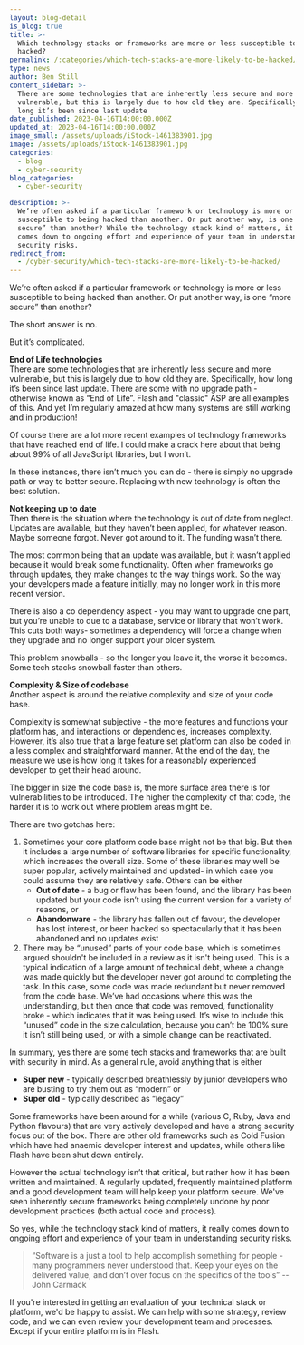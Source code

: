 ```yaml
---
layout: blog-detail
is_blog: true
title: >-
  Which technology stacks or frameworks are more or less susceptible to being
  hacked?
permalink: /:categories/which-tech-stacks-are-more-likely-to-be-hacked/
type: news
author: Ben Still
content_sidebar: >-
  There are some technologies that are inherently less secure and more
  vulnerable, but this is largely due to how old they are. Specifically, how
  long it’s been since last update
date_published: 2023-04-16T14:00:00.000Z
updated_at: 2023-04-16T14:00:00.000Z
image_small: /assets/uploads/iStock-1461383901.jpg
image: /assets/uploads/iStock-1461383901.jpg
categories:
  - blog
  - cyber-security
blog_categories:
  - cyber-security

description: >-
  We’re often asked if a particular framework or technology is more or less
  susceptible to being hacked than another. Or put another way, is one “more
  secure” than another? While the technology stack kind of matters, it really
  comes down to ongoing effort and experience of your team in understanding
  security risks.
redirect_from:
  - /cyber-security/which-tech-stacks-are-more-likely-to-be-hacked/
---
```


We’re often asked if a particular framework or technology is more or less susceptible to being hacked than another. Or put another way, is one “more secure” than another?

The short answer is no. 

But it’s complicated.

**End of Life technologies**\
There are some technologies that are inherently less secure and more vulnerable, but this is largely due to how old they are. Specifically, how long it’s been since last update. There are some with no upgrade path - otherwise known as “End of Life”. Flash and "classic" ASP are all examples of this. And yet I’m regularly amazed at how many systems are still working and in production!

Of course there are a lot more recent examples of technology frameworks that have reached end of life. I could make a crack here about that being about 99% of all JavaScript libraries, but I won’t.

In these instances, there isn’t much you can do - there is simply no upgrade path or way to better secure. Replacing with new technology is often the best solution.

**Not keeping up to date**\
Then there is the situation where the technology is out of date from neglect. Updates are available, but they haven’t been applied, for whatever reason. Maybe someone forgot. Never got around to it. The funding wasn’t there. 

The most common being that an update was available, but it wasn’t applied because it would break some functionality. Often when frameworks go through updates, they make changes to the way things work. So the way your developers made a feature initially, may no longer work in this more recent version. 

There is also a co dependency aspect - you may want to upgrade one part, but you’re unable to due to a database, service or library that won’t work. This cuts both ways- sometimes a dependency will force a change when they upgrade and no longer support your older system.

This problem snowballs - so the longer you leave it, the worse it becomes. Some tech stacks snowball faster than others.

**Complexity & Size of codebase**\
Another aspect is around the relative complexity and size of your code base.

Complexity is somewhat subjective - the more features and functions your platform has, and interactions or dependencies, increases complexity. However, it’s also true that a large feature set platform can also be coded in a less complex and straightforward manner. At the end of the day, the measure we use is how long it takes for a reasonably experienced developer to get their head around.

The bigger in size the code base is, the more surface area there is for vulnerabilities to be introduced. The higher the complexity of that code, the harder it is to work out where problem areas might be.

There are two gotchas here:

1. Sometimes your core platform code base might not be that big. But then it includes a large number of software libraries for specific functionality, which increases the overall size. Some of these libraries may well be super popular, actively maintained and updated- in which case you could assume they are relatively safe. Others can be either 
   * **Out of date** - a bug or flaw has been found, and the library has been updated but your code isn’t using the current version for a variety of reasons, or
   * **Abandonware** - the library has fallen out of favour, the developer has lost interest, or been hacked so spectacularly that it has been abandoned and no updates exist
2. There may be “unused” parts of your code base, which is sometimes argued shouldn't be included in a review as it isn't being used. This is a typical indication of a large amount of technical debt, where a change was made quickly but the developer never got around to completing the task. In this case, some code was made redundant but never removed from the code base. We’ve had occasions where this was the understanding, but then once that code was removed, functionality broke - which indicates that it was being used.
   It’s wise to include this “unused” code in the size calculation, because you can’t be 100% sure it isn’t still being used, or with a simple change can be reactivated.

In summary, yes there are some tech stacks and frameworks that are built with security in mind. As a general rule, avoid anything that is either 

* **Super new** - typically described breathlessly by junior developers who are busting to try them out as “modern” or
* **Super old** - typically described as “legacy”

Some frameworks have been around for a while (various C, Ruby, Java and Python flavours) that are very actively developed and have a strong security focus out of the box. There are other old frameworks such as Cold Fusion which have had anaemic developer interest and updates, while others like Flash have been shut down entirely.

However the actual technology isn’t that critical, but rather how it has been written and maintained. A regularly updated, frequently maintained platform and a good development team will help keep your platform secure. We've seen inherently secure frameworks being completely undone by poor development practices (both actual code and process).

So yes, while the technology stack kind of matters, it really comes down to ongoing effort and experience of your team in understanding security risks.

> “Software is a just a tool to help accomplish something for people - many programmers never understood that. Keep your eyes on the delivered value, and don’t over focus on the specifics of the tools” -- John Carmack

If you're interested in getting an evaluation of your technical stack or platform, we'd be happy to assist. We can help with some strategy, review code, and we can even review your development team and processes. Except if your entire platform is in Flash.
